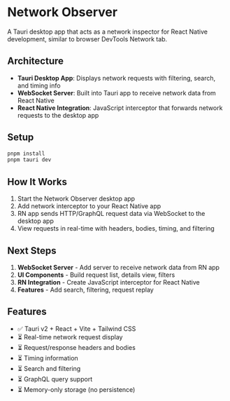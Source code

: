 # Network Observer

A Tauri desktop app that acts as a network inspector for React Native development, similar to browser DevTools Network tab.

## Architecture

- **Tauri Desktop App**: Displays network requests with filtering, search, and timing info
- **WebSocket Server**: Built into Tauri app to receive network data from React Native
- **React Native Integration**: JavaScript interceptor that forwards network requests to the desktop app

## Setup

```bash
pnpm install
pnpm tauri dev
```

## How It Works

1. Start the Network Observer desktop app
2. Add network interceptor to your React Native app
3. RN app sends HTTP/GraphQL request data via WebSocket to the desktop app
4. View requests in real-time with headers, bodies, timing, and filtering

## Next Steps

1. **WebSocket Server** - Add server to receive network data from RN app
2. **UI Components** - Build request list, details view, filters
3. **RN Integration** - Create JavaScript interceptor for React Native
4. **Features** - Add search, filtering, request replay

## Features

- ✅ Tauri v2 + React + Vite + Tailwind CSS
- ⏳ Real-time network request display
- ⏳ Request/response headers and bodies
- ⏳ Timing information
- ⏳ Search and filtering
- ⏳ GraphQL query support
- ⏳ Memory-only storage (no persistence)